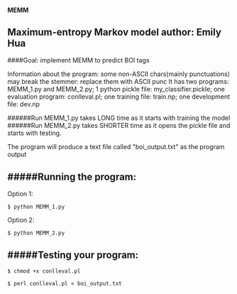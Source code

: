 #### MEMM
Maximum-entropy Markov model
author: Emily Hua
------------
####Goal: implement MEMM to predict BOI tags

Information about the program:
some non-ASCII chars(mainly punctuations)  may break the stemmer: replace them with ASCII punc
It has two programs: MEMM_1.py and MEMM_2.py; 1 python pickle file: my_classifier.pickle; one evaluation program: conlleval.pl;
one training file: train.np; one development file: dev.np

######Run MEMM_1.py takes LONG time as it starts with training the model
######Run MEMM_2.py takes SHORTER time as it opens the pickle file and starts with testing. 

The program will produce a text file called "boi_output.txt" as the program output

#####Running the program:
---------------------
Option 1: 

	$ python MEMM_1.py  
	
Option 2: 

	$ python MEMM_2.py

#####Testing your program:
---------------------
	$ chmod +x conlleval.pl
	
	$ perl conlleval.pl < boi_output.txt

